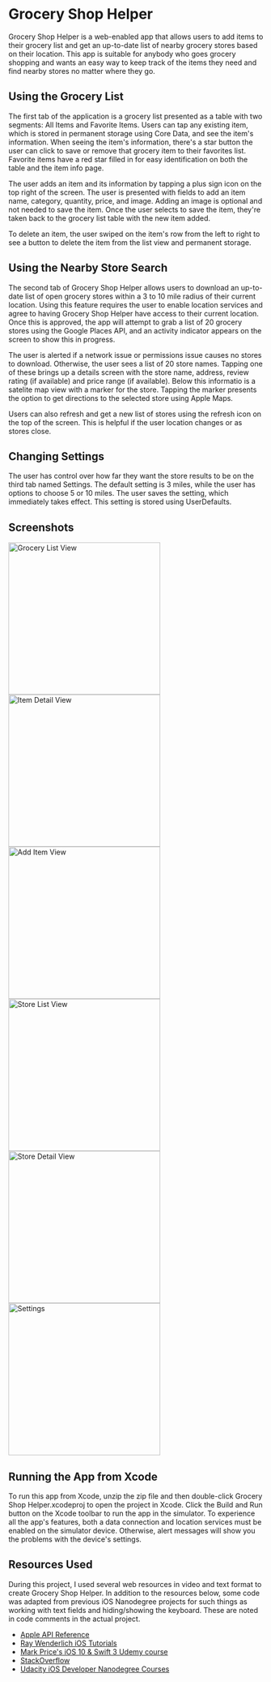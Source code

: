 # Grocery Shop Helper

Grocery Shop Helper is a web-enabled app that allows users to add items to their grocery list and get an up-to-date list of nearby grocery stores based on their location. This app is suitable for anybody who goes grocery shopping and wants an easy way to keep track of the items they need and find nearby stores no matter where they go.

## Using the Grocery List
The first tab of the application is a grocery list presented as a table with two segments: All Items and Favorite Items. Users can tap any existing item, which is stored in permanent storage using Core Data, and see the item's information. When seeing the item's information, there's a star button the user can click to save or remove that grocery item to their favorites list. Favorite items have a red star filled in for easy identification on both the table and the item info page.

The user adds an item and its information by tapping a plus sign icon on the top right of the screen. The user is presented with fields to add an item name, category, quantity, price, and image. Adding an image is optional and not needed to save the item. Once the user selects to save the item, they're taken back to the grocery list table with the new item added.

To delete an item, the user swiped on the item's row from the left to right to see a button to delete the item from the list view and permanent storage.

## Using the Nearby Store Search
The second tab of Grocery Shop Helper allows users to download an up-to-date list of open grocery stores within a 3 to 10 mile radius of their current location. Using this feature requires the user to enable location services and agree to having Grocery Shop Helper have access to their current location. Once this is approved, the app will attempt to grab a list of 20 grocery stores using the Google Places API, and an activity indicator appears on the screen to show this in progress. 

The user is alerted if a network issue or permissions issue causes no stores to download. Otherwise, the user sees a list of 20 store names. Tapping one of these brings up a details screen with the store name, address, review rating (if available) and price range (if available). Below this informatio is a satelite map view with a marker for the store. Tapping the marker presents the option to get directions to the selected store using Apple Maps.

Users can also refresh and get a new list of stores using the refresh icon on the top of the screen. This is helpful if the user location changes or as stores close.

## Changing Settings
The user has control over how far they want the store results to be on the third tab named Settings. The default setting is 3 miles, while the user has options to choose 5 or 10 miles. The user saves the setting, which immediately takes effect. This setting is stored using UserDefaults.

## Screenshots

<img src="http://i.imgur.com/mpKWcEw.png" alt="Grocery List View" height="300">
<img src="http://i.imgur.com/rSKHriF.png" alt="Item Detail View" height="300">
<img src="http://i.imgur.com/ed2vT6F.png" alt="Add Item View" height="300">

<img src="http://i.imgur.com/ed2vT6F.png" alt="Store List View" height="300">
<img src="http://i.imgur.com/6NSXMHK.jpg" alt="Store Detail View" height="300">
<img src="http://i.imgur.com/psyam4d.pngg" alt="Settings" height="300">

## Running the App from Xcode
To run this app from Xcode, unzip the zip file and then double-click Grocery Shop Helper.xcodeproj to open the project in Xcode. Click the Build and Run button on the Xcode toolbar to run the app in the simulator. To experience all the app's features, both a data connection and location services must be enabled on the simulator device. Otherwise, alert messages will show you the problems with the device's settings.

## Resources Used
During this project, I used several web resources in video and text format to create Grocery Shop Helper. In addition to the resources below, some code was adapted from previous iOS Nanodegree projects for such things as working with text fields and hiding/showing the keyboard. These are noted in code comments in the actual project.

* [Apple API Reference](https://developer.apple.com/reference/)
* [Ray Wenderlich iOS Tutorials](https://www.raywenderlich.com/)
* [Mark Price's iOS 10 & Swift 3 Udemy course](https://www.udemy.com/devslopes-ios10/learn/v4/)
* [StackOverflow](http://stackoverflow.com/)
* [Udacity iOS Developer Nanodegree Courses](https://www.udacity.com/course/ios-developer-nanodegree--nd003)

